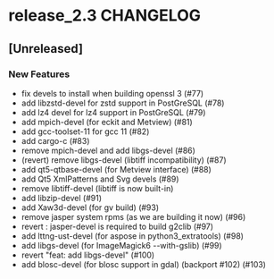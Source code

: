 # release_2.3 CHANGELOG

## [Unreleased]

### New Features

- fix devels to install when building openssl 3 (#77)
- add libzstd-devel for zstd support in PostGreSQL (#78)
- add lz4 devel for lz4 support in PostGreSQL (#79)
- add mpich-devel (for eckit and Metview) (#81)
- add gcc-toolset-11 for gcc 11 (#82)
- add cargo-c (#83)
- remove mpich-devel and add libgs-devel (#86)
- (revert) remove libgs-devel (libtiff incompatibility) (#87)
- add qt5-qtbase-devel (for Metview interface) (#88)
- add Qt5 XmlPatterns and Svg devels (#89)
- remove libtiff-devel (libtiff is now built-in)
- add libzip-devel (#91)
- add Xaw3d-devel (for gv build) (#93)
- remove jasper system rpms (as we are building it now) (#96)
- revert : jasper-devel is required to build g2clib (#97)
- add lttng-ust-devel (for aspose in python3_extratools) (#98)
- add libgs-devel (for ImageMagick6 --with-gslib) (#99)
- revert "feat: add libgs-devel" (#100)
- add blosc-devel (for blosc support in gdal) (backport #102) (#103)


